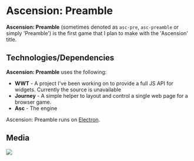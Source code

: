 # Ascension: Preamble
**Ascension: Preamble** (sometimes denoted as `asc-pre`, `asc-preamble` or simply 'Preamble') is the first game that I plan to make
with the 'Ascension' title.

## Technologies/Dependencies
**Ascension: Preamble** uses the following:
* **WWT** - A project I've been working on to provide a full JS API for widgets. Currently the source is unavailable
* **Journey** - A simple helper to layout and control a single web page for a browser game.
* **Asc** - The engine

Ascension: Preamble runs on [Electron](http://electron.atom.io).

## Media
![](http://i.imgur.com/EPwriO8.png)
